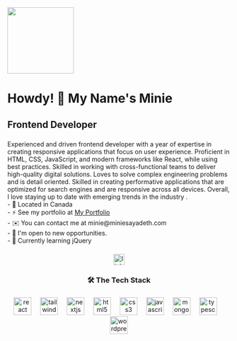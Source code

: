 <div align="left">
  <img height="150" src="https://media.licdn.com/dms/image/v2/D4E16AQG775OLumEOiw/profile-displaybackgroundimage-shrink_350_1400/profile-displaybackgroundimage-shrink_350_1400/0/1727644041725?e=1733356800&v=beta&t=aMY__pVQ0fkXoy6KmVIuIM9krMGqu4Vo2kwUDw69-5w"  />
</div>

###

<h1 align="left">Howdy! 👋 My Name's Minie</h1>

###

<h2 align="left">Frontend Developer</h2>

###

<p align="left">Experienced and driven  frontend developer with a year of expertise in creating responsive applications that focus on user experience. Proficient in HTML, CSS, JavaScript, and modern frameworks like React, while using best practices. Skilled in working with cross-functional teams to deliver high-quality digital solutions. Loves to solve complex engineering problems and is detail oriented. Skilled in creating performative applications that are optimized for search engines and are responsive across all devices. Overall, I love staying up to date with emerging trends in the industry .<br>- 🍁 Located in Canada<br>- ⚡ See my portfolio at <a href="https://www.miniesayadeth.com/">My Portfolio</a><br>- ✉️ You can contact me at minie@miniesayadeth.com<br>
 - 💼 I'm open to new opportunities.<br>- 🧠 Currently learning jQuery</p>

###

<div align="center">
  <a href="https://www.linkedin.com/in/minie-sayadeth-613928313/" target="_blank">
    <img src="https://img.shields.io/static/v1?message=LinkedIn&logo=linkedin&label=&color=0077B5&logoColor=white&labelColor=&style=for-the-badge" height="25" alt="linkedin logo"  />
  </a>
</div>

###

<h3 align="center">🛠 The Tech Stack</h3>

###

<div align="center">
  <img src="https://cdn.jsdelivr.net/gh/devicons/devicon/icons/react/react-original.svg" height="40" alt="react logo"  />
  <img width="12" />
  <img src="https://skillicons.dev/icons?i=tailwind" height="40" alt="tailwindcss logo"  />
  <img width="12" />
  <img src="https://cdn.jsdelivr.net/gh/devicons/devicon/icons/nextjs/nextjs-original.svg" height="40" alt="nextjs logo"  />
  <img width="12" />
  <img src="https://cdn.jsdelivr.net/gh/devicons/devicon/icons/html5/html5-original.svg" height="40" alt="html5 logo"  />
  <img width="12" />
  <img src="https://cdn.jsdelivr.net/gh/devicons/devicon/icons/css3/css3-original.svg" height="40" alt="css3 logo"  />
  <img width="12" />
  <img src="https://cdn.jsdelivr.net/gh/devicons/devicon/icons/javascript/javascript-original.svg" height="40" alt="javascript logo"  />
  <img width="12" />
  <img src="https://cdn.jsdelivr.net/gh/devicons/devicon/icons/mongodb/mongodb-original.svg" height="40" alt="mongodb logo"  />
  <img width="12" />
  <img src="https://cdn.jsdelivr.net/gh/devicons/devicon/icons/typescript/typescript-original.svg" height="40" alt="typescript logo"  />
  <img width="12" />
  <img src="https://skillicons.dev/icons?i=wordpress" height="40" alt="wordpress logo"  />
</div>

###
